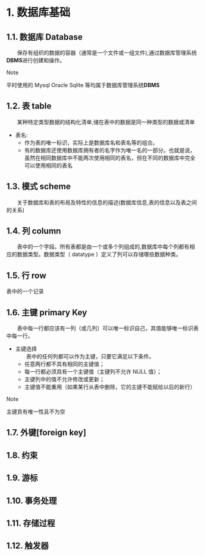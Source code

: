 # 1. 数据库基础

## 1.1. 数据库 Database

&emsp;&emsp;保存有组织的数据的容器（通常是一个文件或一组文件),通过数据库管理系统**DBMS**进行创建和操作。

> [!NOTE]
> 平时使用的 Mysql Oracle Sqlite 等均属于数据库管理系统**DBMS**

## 1.2. 表 table

&emsp;&emsp;某种特定类型数据的结构化清单,储在表中的数据是同一种类型的数据或清单

- 表名:
  - 作为表的唯一标识，实际上是数据库名和表名等的组合。
  - 有的数据库还使用数据库拥有者的名字作为唯一名的一部分。也就是说，虽然在相同数据库中不能两次使用相同的表名，但在不同的数据库中完全可以使用相同的表名

## 1.3. 模式 scheme

&emsp;&emsp;关于数据库和表的布局及特性的信息的描述(数据库信息,表的信息以及表之间的关系)

## 1.4. 列 column

&emsp;&emsp;表中的一个字段。所有表都是由一个或多个列组成的,数据库中每个列都有相应的数据类型。数据类型（ datatype ）定义了列可以存储哪些数据种类。

## 1.5. 行 row

表中的一个记录

## 1.6. 主键 primary Key

&emsp;&emsp;表中每一行都应该有一列（或几列）可以唯一标识自己，其值能够唯一标识表中每一行。

- 主键选择<br>
  &emsp;&emsp;表中的任何列都可以作为主键，只要它满足以下条件。
  - 任意两行都不具有相同的主键值；
  - 每一行都必须具有一个主键值（主键列不允许 NULL 值）；
  - 主键列中的值不允许修改或更新；
  - 主键值不能重用（如果某行从表中删除，它的主键不能赋给以后的新行）

> [!NOTE]
> 主键具有唯一性且不为空

## 1.7. 外键[foreign key]

## 1.8. 约束

## 1.9. 游标

## 1.10. 事务处理

## 1.11. 存储过程

## 1.12. 触发器
